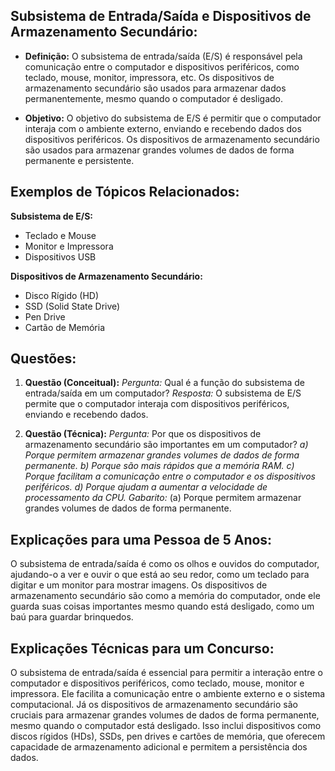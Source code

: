 ## **Subsistema de Entrada/Saída e Dispositivos de Armazenamento Secundário:**

- **Definição:** O subsistema de entrada/saída (E/S) é responsável pela comunicação entre o computador e dispositivos periféricos, como teclado, mouse, monitor, impressora, etc. Os dispositivos de armazenamento secundário são usados para armazenar dados permanentemente, mesmo quando o computador é desligado.
    
- **Objetivo:** O objetivo do subsistema de E/S é permitir que o computador interaja com o ambiente externo, enviando e recebendo dados dos dispositivos periféricos. Os dispositivos de armazenamento secundário são usados para armazenar grandes volumes de dados de forma permanente e persistente.
    

## **Exemplos de Tópicos Relacionados:**

**Subsistema de E/S:**

- Teclado e Mouse
- Monitor e Impressora
- Dispositivos USB

**Dispositivos de Armazenamento Secundário:**

- Disco Rígido (HD)
- SSD (Solid State Drive)
- Pen Drive
- Cartão de Memória

## **Questões:**

1. **Questão (Conceitual):** _Pergunta:_ Qual é a função do subsistema de entrada/saída em um computador? _Resposta:_ O subsistema de E/S permite que o computador interaja com dispositivos periféricos, enviando e recebendo dados.
    
2. **Questão (Técnica):** _Pergunta:_ Por que os dispositivos de armazenamento secundário são importantes em um computador? _a) Porque permitem armazenar grandes volumes de dados de forma permanente._ _b) Porque são mais rápidos que a memória RAM._ _c) Porque facilitam a comunicação entre o computador e os dispositivos periféricos._ _d) Porque ajudam a aumentar a velocidade de processamento da CPU._ _Gabarito:_ (a) Porque permitem armazenar grandes volumes de dados de forma permanente.
    

## **Explicações para uma Pessoa de 5 Anos:**

O subsistema de entrada/saída é como os olhos e ouvidos do computador, ajudando-o a ver e ouvir o que está ao seu redor, como um teclado para digitar e um monitor para mostrar imagens. Os dispositivos de armazenamento secundário são como a memória do computador, onde ele guarda suas coisas importantes mesmo quando está desligado, como um baú para guardar brinquedos.

## **Explicações Técnicas para um Concurso:**

O subsistema de entrada/saída é essencial para permitir a interação entre o computador e dispositivos periféricos, como teclado, mouse, monitor e impressora. Ele facilita a comunicação entre o ambiente externo e o sistema computacional. Já os dispositivos de armazenamento secundário são cruciais para armazenar grandes volumes de dados de forma permanente, mesmo quando o computador está desligado. Isso inclui dispositivos como discos rígidos (HDs), SSDs, pen drives e cartões de memória, que oferecem capacidade de armazenamento adicional e permitem a persistência dos dados.